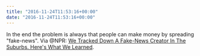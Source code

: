 ```yaml
---
title: "2016-11-24T11:53:16+00:00"
date: "2016-11-24T11:53:16+00:00"
---
```


In the end the problem is always that people can make money by spreading "fake-news". Via @NPR: [We Tracked Down A Fake-News Creator In The Suburbs. Here's What We Learned](https://www.npr.org/sections/alltechconsidered/2016/11/23/503146770/npr-finds-the-head-of-a-covert-fake-news-operation-in-the-suburbs).

